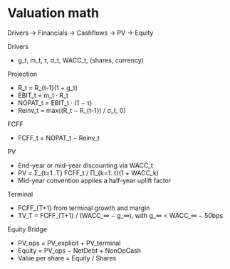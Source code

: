 # Valuation math

Drivers → Financials → Cashflows → PV → Equity

Drivers
- g_t, m_t, τ, σ_t, WACC_t, (shares, currency)

Projection
- R_t = R_{t-1}(1 + g_t)
- EBIT_t = m_t · R_t
- NOPAT_t = EBIT_t · (1 − τ)
- Reinv_t = max((R_t − R_{t-1}) / σ_t, 0)

FCFF
- FCFF_t = NOPAT_t − Reinv_t

PV
- End-year or mid-year discounting via WACC_t
- PV = Σ_{t=1..T} FCFF_t / Π_{k=1..t}(1 + WACC_k)
- Mid-year convention applies a half-year uplift factor

Terminal
- FCFF_{T+1} from terminal growth and margin
- TV_T = FCFF_{T+1} / (WACC_∞ − g_∞), with g_∞ < WACC_∞ − 50bps

Equity Bridge
- PV_ops = PV_explicit + PV_terminal
- Equity = PV_ops − NetDebt + NonOpCash
- Value per share = Equity / Shares


